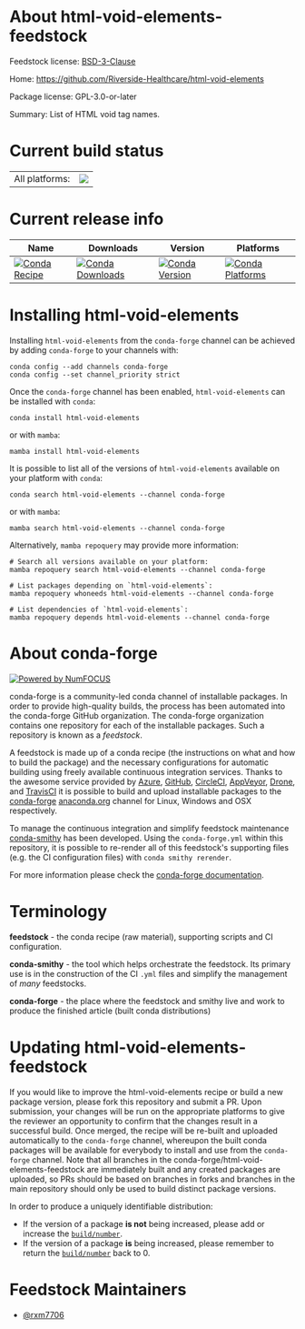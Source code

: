 About html-void-elements-feedstock
==================================

Feedstock license: [BSD-3-Clause](https://github.com/conda-forge/html-void-elements-feedstock/blob/main/LICENSE.txt)

Home: https://github.com/Riverside-Healthcare/html-void-elements

Package license: GPL-3.0-or-later

Summary: List of HTML void tag names.

Current build status
====================


<table><tr><td>All platforms:</td>
    <td>
      <a href="https://dev.azure.com/conda-forge/feedstock-builds/_build/latest?definitionId=19677&branchName=main">
        <img src="https://dev.azure.com/conda-forge/feedstock-builds/_apis/build/status/html-void-elements-feedstock?branchName=main">
      </a>
    </td>
  </tr>
</table>

Current release info
====================

| Name | Downloads | Version | Platforms |
| --- | --- | --- | --- |
| [![Conda Recipe](https://img.shields.io/badge/recipe-html--void--elements-green.svg)](https://anaconda.org/conda-forge/html-void-elements) | [![Conda Downloads](https://img.shields.io/conda/dn/conda-forge/html-void-elements.svg)](https://anaconda.org/conda-forge/html-void-elements) | [![Conda Version](https://img.shields.io/conda/vn/conda-forge/html-void-elements.svg)](https://anaconda.org/conda-forge/html-void-elements) | [![Conda Platforms](https://img.shields.io/conda/pn/conda-forge/html-void-elements.svg)](https://anaconda.org/conda-forge/html-void-elements) |

Installing html-void-elements
=============================

Installing `html-void-elements` from the `conda-forge` channel can be achieved by adding `conda-forge` to your channels with:

```
conda config --add channels conda-forge
conda config --set channel_priority strict
```

Once the `conda-forge` channel has been enabled, `html-void-elements` can be installed with `conda`:

```
conda install html-void-elements
```

or with `mamba`:

```
mamba install html-void-elements
```

It is possible to list all of the versions of `html-void-elements` available on your platform with `conda`:

```
conda search html-void-elements --channel conda-forge
```

or with `mamba`:

```
mamba search html-void-elements --channel conda-forge
```

Alternatively, `mamba repoquery` may provide more information:

```
# Search all versions available on your platform:
mamba repoquery search html-void-elements --channel conda-forge

# List packages depending on `html-void-elements`:
mamba repoquery whoneeds html-void-elements --channel conda-forge

# List dependencies of `html-void-elements`:
mamba repoquery depends html-void-elements --channel conda-forge
```


About conda-forge
=================

[![Powered by
NumFOCUS](https://img.shields.io/badge/powered%20by-NumFOCUS-orange.svg?style=flat&colorA=E1523D&colorB=007D8A)](https://numfocus.org)

conda-forge is a community-led conda channel of installable packages.
In order to provide high-quality builds, the process has been automated into the
conda-forge GitHub organization. The conda-forge organization contains one repository
for each of the installable packages. Such a repository is known as a *feedstock*.

A feedstock is made up of a conda recipe (the instructions on what and how to build
the package) and the necessary configurations for automatic building using freely
available continuous integration services. Thanks to the awesome service provided by
[Azure](https://azure.microsoft.com/en-us/services/devops/), [GitHub](https://github.com/),
[CircleCI](https://circleci.com/), [AppVeyor](https://www.appveyor.com/),
[Drone](https://cloud.drone.io/welcome), and [TravisCI](https://travis-ci.com/)
it is possible to build and upload installable packages to the
[conda-forge](https://anaconda.org/conda-forge) [anaconda.org](https://anaconda.org/)
channel for Linux, Windows and OSX respectively.

To manage the continuous integration and simplify feedstock maintenance
[conda-smithy](https://github.com/conda-forge/conda-smithy) has been developed.
Using the ``conda-forge.yml`` within this repository, it is possible to re-render all of
this feedstock's supporting files (e.g. the CI configuration files) with ``conda smithy rerender``.

For more information please check the [conda-forge documentation](https://conda-forge.org/docs/).

Terminology
===========

**feedstock** - the conda recipe (raw material), supporting scripts and CI configuration.

**conda-smithy** - the tool which helps orchestrate the feedstock.
                   Its primary use is in the construction of the CI ``.yml`` files
                   and simplify the management of *many* feedstocks.

**conda-forge** - the place where the feedstock and smithy live and work to
                  produce the finished article (built conda distributions)


Updating html-void-elements-feedstock
=====================================

If you would like to improve the html-void-elements recipe or build a new
package version, please fork this repository and submit a PR. Upon submission,
your changes will be run on the appropriate platforms to give the reviewer an
opportunity to confirm that the changes result in a successful build. Once
merged, the recipe will be re-built and uploaded automatically to the
`conda-forge` channel, whereupon the built conda packages will be available for
everybody to install and use from the `conda-forge` channel.
Note that all branches in the conda-forge/html-void-elements-feedstock are
immediately built and any created packages are uploaded, so PRs should be based
on branches in forks and branches in the main repository should only be used to
build distinct package versions.

In order to produce a uniquely identifiable distribution:
 * If the version of a package **is not** being increased, please add or increase
   the [``build/number``](https://docs.conda.io/projects/conda-build/en/latest/resources/define-metadata.html#build-number-and-string).
 * If the version of a package **is** being increased, please remember to return
   the [``build/number``](https://docs.conda.io/projects/conda-build/en/latest/resources/define-metadata.html#build-number-and-string)
   back to 0.

Feedstock Maintainers
=====================

* [@rxm7706](https://github.com/rxm7706/)

